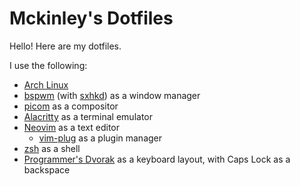 # Mckinley's Dotfiles
Hello! Here are my dotfiles.

I use the following:

- [Arch Linux](https://archlinux.org)
- [bspwm](https://github.com/baskerville/bspwm) (with [sxhkd](https://github.com/baskerville/sxhkd)) as a window manager
- [picom](https://github.com/yshui/picom) as a compositor
- [Alacritty](https://alacritty.org) as a terminal emulator
- [Neovim](https://neovim.io) as a text editor
  - [vim-plug](https://github.com/junegunn/vim-plug) as a plugin manager
- [zsh](https://en.wikipedia.org/wiki/Z_shell) as a shell
- [Programmer's Dvorak](https://www.kaufmann.no/roland/dvorak/) as a keyboard layout, with Caps Lock as a backspace
